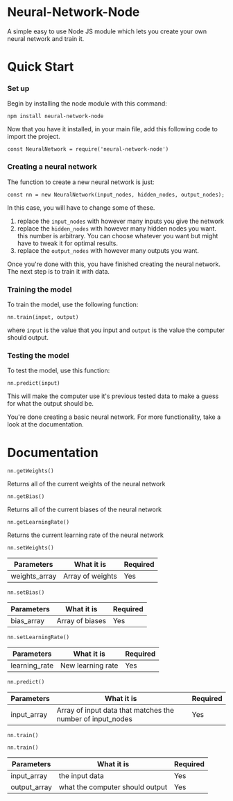 # Neural-Network-Node
A simple easy to use Node JS module which lets you create your own neural network and train it.




# Quick Start


### Set up

Begin by installing the node module with this command:

```npm install neural-network-node```

Now that you have it installed, in your main file, add this following code to import the project.

```
const NeuralNetwork = require('neural-network-node')
```



### Creating a neural network


The function to create a new neural network is just:

```
const nn = new NeuralNetwork(input_nodes, hidden_nodes, output_nodes);
```

In this case, you will have to change some of these.
1. replace the ```input_nodes``` with however many inputs you give the network
2. replace the ```hidden_nodes``` with however many hidden nodes you want. this number is arbitrary. You can choose whatever you want but might have to tweak it for optimal results.
3. replace the ```output_nodes``` with however many outputs you want.


Once you're done with this, you have finished creating the neural network. The next step is to train it with data.



### Training the model

To train the model, use the following function:

```
nn.train(input, output)
```

where ```input``` is the value that you input and ```output``` is the value the computer should output.



### Testing the model

To test the model, use this function:


```
nn.predict(input)
```

This will make the computer use it's previous tested data to make a guess for what the output should be.

You're done creating a basic neural network. For more functionality, take a look at the documentation.



# Documentation




```nn.getWeights()```


Returns all of the current weights of the neural network


```nn.getBias()```

Returns all of the current biases of the neural network


```nn.getLearningRate()```

Returns the current learning rate of the neural network


```nn.setWeights()```

Parameters     | What it is    | Required
-----------    | ------------- | --------
weights_array  | Array of weights | Yes


```nn.setBias()```

Parameters     | What it is    | Required
-----------    | --------------- | ---------
bias_array     | Array of biases | Yes

```nn.setLearningRate()```

Parameters     | What it is    | Required
-----------    | -------------- | -------
learning_rate  | New learning rate  | Yes


```nn.predict()```

Parameters    |  What it is     | Required
----------    | --------------- | ---------
input_array   | Array of input data that matches the number of input_nodes | Yes

```nn.train()```


```nn.train()```

Parameters    |   What it is    | Required
----------    | --------------- | --------
input_array   |  the input data | Yes
output_array  |  what the computer should output | Yes
